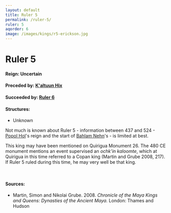 ```yaml
---
layout: default
title: Ruler 5
permalink: /ruler-5/
ruler: 5
aqorder: 6
image: /images/kings/r5-erickson.jpg
---
```


# Ruler 5

#### <strong>Reign:</strong> Uncertain
#### <strong>Preceded by:</strong> <a href="{{site.baseurl}}/kaltuun-hix">K'altuun Hix</a>
#### <strong>Succeeded by:</strong> <a href="{{site.baseurl}}/ruler-6">Ruler 6</a>
#### <strong>Structures:</strong>
<ul>
<li>Unknown</li>
</ul>

Not much is known about Ruler 5 - information between 437 and 524 - <a href="{{site.baseurl}}/popol-hol/">Popol Hol</a>'s reign and the start of <a href="{{site.baseurl}}/bahlam-nehn/">Bahlam Nehn</a>'s - is limited at best.

This king may have been mentioned on Quirigua Monument 26. The 480 CE monument mentions an event supervised an <em>ochk’in kaloomte</em>, which at Quirigua in this time referred to a Copan king (Martin and Grube 2008, 217). If Ruler 5 ruled during this time, he may very well be that king.

<br>

#### <strong>Sources:</strong>
<ul>
<li>Martin, Simon and Nikolai Grube. 2008. <cite>Chronicle of the Maya Kings and
    Queens: Dynasties of the Ancient Maya.</cite> London: Thames and Hudson</li>
</ul>
